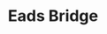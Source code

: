 ---
title: Eads Bridge
tags: john
image: src/files/john/Eads_Bridge_2000.jpg
imageBase: Eads_Bridge
alt: Looking at Eads Bridge from the St. Louis Riverfront 
width: 2000
height: 1333
imageDate: July 2012
location: St. Louis, MO 
camera: Canon T3i
metaDescription: Looking at Eads Bridge from the St. Louis Riverfront 
---